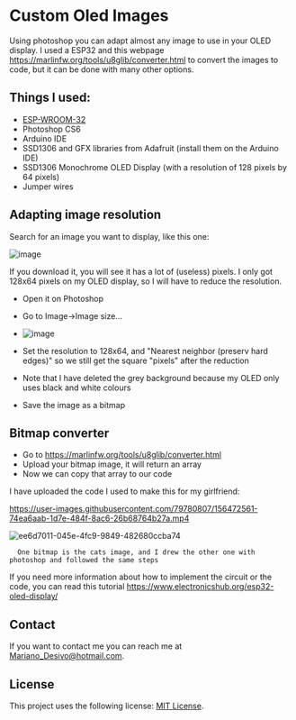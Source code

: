 # Custom Oled Images

Using photoshop you can adapt almost any image to use in your OLED display. I used a ESP32 and this webpage https://marlinfw.org/tools/u8glib/converter.html to convert the images to code, but it can be done with many other options.

## Things I used:

* [ESP-WROOM-32](https://www.espressif.com/sites/default/files/documentation/esp32-wroom-32_datasheet_en.pdf)
* Photoshop CS6
* Arduino IDE
* SSD1306 and GFX libraries from Adafruit (install them on the Arduino IDE)
* SSD1306 Monochrome OLED Display (with a resolution of 128 pixels by 64 pixels)
* Jumper wires

## Adapting image resolution

Search for an image you want to display, like this one:

![image](https://user-images.githubusercontent.com/79780807/156453515-729198b2-9559-4cc8-870e-73189118c80f.png)

If you download it, you will see it has a lot of (useless) pixels. I only got 128x64 pixels on my OLED display, so I will have to reduce the resolution.

* Open it on Photoshop
* Go to Image->Image size...
* ![image](https://user-images.githubusercontent.com/79780807/156455017-2308a53b-1f27-4e38-aae5-115b9f5bdea1.png)

* Set the resolution to 128x64, and "Nearest neighbor (preserv hard edges)" so we still get the square "pixels" after the reduction
* Note that I have deleted the grey background because my OLED only uses black and white colours
* Save the image as a bitmap

## Bitmap converter

* Go to https://marlinfw.org/tools/u8glib/converter.html
* Upload your bitmap image, it will return an array
* Now we can copy that array to our code

I have uploaded the code I used to make this for my girlfriend:


https://user-images.githubusercontent.com/79780807/156472561-74ea6aab-1d7e-484f-8ac6-26b68764b27a.mp4

![ee6d7011-045e-4fc9-9849-482680ccba74](https://user-images.githubusercontent.com/79780807/156473103-0f65ca5a-3a58-44bd-8d37-8e65d9d52038.gif)

      One bitmap is the cats image, and I drew the other one with photoshop and followed the same steps
      
If you need more information about how to implement the circuit or the code, you can read this tutorial https://www.electronicshub.org/esp32-oled-display/

## Contact

If you want to contact me you can reach me at Mariano_Desivo@hotmail.com.

## License

This project uses the following license: [MIT License](https://github.com/MarianoDesivo/MarianoTV/blob/main/LICENSE).
